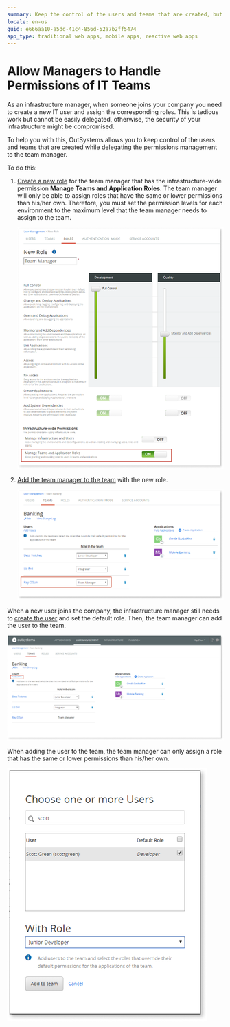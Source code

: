 ```yaml
---
summary: Keep the control of the users and teams that are created, but delegate the permission management to the team manager.
locale: en-us
guid: e666aa10-a5dd-41c4-856d-52a7b2ff5474
app_type: traditional web apps, mobile apps, reactive web apps
---
```


# Allow Managers to Handle Permissions of IT Teams

As an infrastructure manager, when someone joins your company you need to create a new IT user and assign the corresponding roles. This is tedious work but cannot be easily delegated, otherwise, the security of your infrastructure might be compromised.

To help you with this, OutSystems allows you to keep control of the users and teams that are created while delegating the permissions management to the team manager.

To do this:

1. [Create a new role](create-an-it-role.md#create-a-new-role) for the team manager that has the infrastructure-wide permission **Manage Teams and Application Roles**. The team manager will only be able to assign roles that have the same or lower permissions than his/her own. Therefore, you must set the permission levels for each environment to the maximum level that the team manager needs to assign to the team.  

    ![](images/managers-handle-teams-new-role-lt.png?width=800)

1. [Add the team manager to the team](create-an-it-team.md#add-it-users-to-the-team) with the new role.  

    ![](images/managers-handle-teams-add-to-team-lt.png)

When a new user joins the company, the infrastructure manager still needs to [create the user](create-an-it-user.md) and set the default role. Then, the team manager can add the user to the team.

![](images/managers-handle-teams-add-users-lt.png)

When adding the user to the team, the team manager can only assign a role that has the same or lower permissions than his/her own.

![](images/managers-handle-teams-add-user-role-lt.png)
